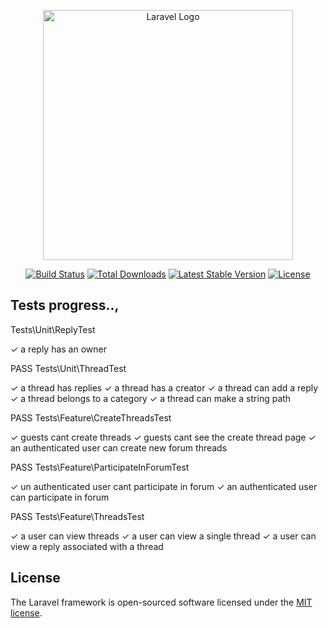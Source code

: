 <p align="center"><a href="https://laravel.com" target="_blank"><img src="https://raw.githubusercontent.com/laravel/art/master/logo-lockup/5%20SVG/2%20CMYK/1%20Full%20Color/laravel-logolockup-cmyk-red.svg" width="400" alt="Laravel Logo"></a></p>

<p align="center">
<a href="https://travis-ci.org/laravel/framework"><img src="https://travis-ci.org/laravel/framework.svg" alt="Build Status"></a>
<a href="https://packagist.org/packages/laravel/framework"><img src="https://img.shields.io/packagist/dt/laravel/framework" alt="Total Downloads"></a>
<a href="https://packagist.org/packages/laravel/framework"><img src="https://img.shields.io/packagist/v/laravel/framework" alt="Latest Stable Version"></a>
<a href="https://packagist.org/packages/laravel/framework"><img src="https://img.shields.io/packagist/l/laravel/framework" alt="License"></a>
</p>

## Tests progress..,

Tests\Unit\ReplyTest

  ✓ a reply has an owner

   PASS  Tests\Unit\ThreadTest
   
  ✓ a thread has replies
  ✓ a thread has a creator
  ✓ a thread can add a reply
  ✓ a thread belongs to a category
  ✓ a thread can make a string path

   PASS  Tests\Feature\CreateThreadsTest
   
  ✓ guests cant create threads
  ✓ guests cant see the create thread page
  ✓ an authenticated user can create new forum threads

   PASS  Tests\Feature\ParticipateInForumTest
   
  ✓ un authenticated user cant participate in forum
  ✓ an authenticated user can participate in forum

   PASS  Tests\Feature\ThreadsTest
   
  ✓ a user can view threads
  ✓ a user can view a single thread
  ✓ a user can view a reply associated with a thread

## License

The Laravel framework is open-sourced software licensed under the [MIT license](https://opensource.org/licenses/MIT).
